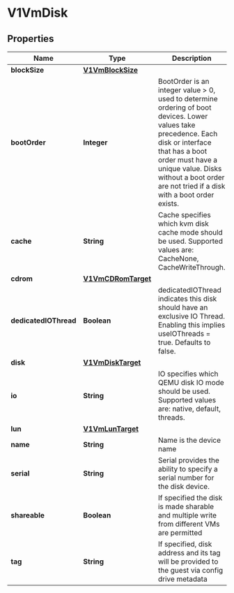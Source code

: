 # V1VmDisk

## Properties
Name | Type | Description | Notes
------------ | ------------- | ------------- | -------------
**blockSize** | [**V1VmBlockSize**](V1VmBlockSize.md) |  |  [optional]
**bootOrder** | **Integer** | BootOrder is an integer value &gt; 0, used to determine ordering of boot devices. Lower values take precedence. Each disk or interface that has a boot order must have a unique value. Disks without a boot order are not tried if a disk with a boot order exists. |  [optional]
**cache** | **String** | Cache specifies which kvm disk cache mode should be used. Supported values are: CacheNone, CacheWriteThrough. |  [optional]
**cdrom** | [**V1VmCDRomTarget**](V1VmCDRomTarget.md) |  |  [optional]
**dedicatedIOThread** | **Boolean** | dedicatedIOThread indicates this disk should have an exclusive IO Thread. Enabling this implies useIOThreads &#x3D; true. Defaults to false. |  [optional]
**disk** | [**V1VmDiskTarget**](V1VmDiskTarget.md) |  |  [optional]
**io** | **String** | IO specifies which QEMU disk IO mode should be used. Supported values are: native, default, threads. |  [optional]
**lun** | [**V1VmLunTarget**](V1VmLunTarget.md) |  |  [optional]
**name** | **String** | Name is the device name | 
**serial** | **String** | Serial provides the ability to specify a serial number for the disk device. |  [optional]
**shareable** | **Boolean** | If specified the disk is made sharable and multiple write from different VMs are permitted |  [optional]
**tag** | **String** | If specified, disk address and its tag will be provided to the guest via config drive metadata |  [optional]
